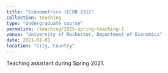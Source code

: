 ```yaml
---
title: "Econometrics (ECON 231)"
collection: teaching
type: "Undergraduate course"
permalink: /teaching/2015-spring-teaching-1
venue: "University of Rochester, Department of Economics"
date: 2021-01-01
location: "City, Country"
---
```


Teaching assistant during Spring 2021.
